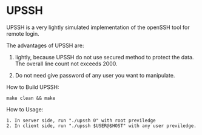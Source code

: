 # UPSSH

UPSSH is a very lightly simulated implementation of the openSSH tool for remote login.


The advantages of UPSSH are:

1. lightly, because UPSSH do not use secured method to protect the data.
   The overall line count not exceeds 2000.
   
2. Do not need give password of any user you want to manipulate. 


How to Build UPSSH:

    make clean && make
    
How to Usage:

    1. In server side, run "./upssh 0" with root previledge
    2. In client side, run "./upssh $USER@$HOST" with any user previledge.
